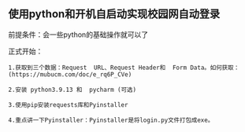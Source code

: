 ## 使用python和开机自启动实现校园网自动登录

前提条件：会一些python的基础操作就可以了

正式开始：

    1.获取到三个数据：Request  URL、Request Header和  Form Data。如何获取：(https://mubucm.com/doc/e_rq6P_CVe)
    
    2.安装 python3.9.13 和  pycharm (可选)
    
    3.使用pip安装requests库和Pyinstaller
    
    4.重点讲一下Pyinstaller：Pyinstaller是将login.py文件打包成exe。
